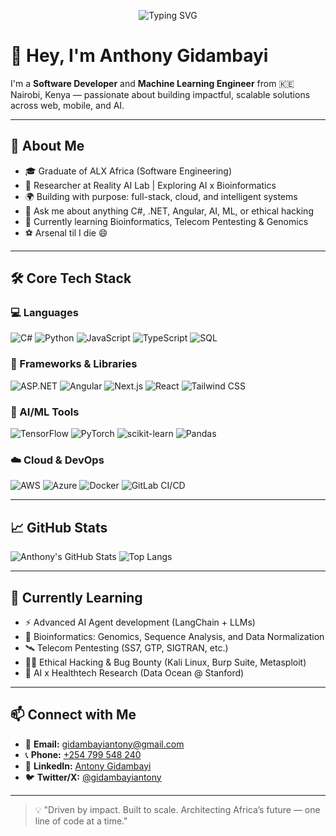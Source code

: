 <p align="center">
  <img src="https://readme-typing-svg.herokuapp.com?font=Fira+Code&size=24&pause=1000&color=F97316&center=true&vCenter=true&width=435&lines=Hey+buddy%2C+I'm+Anthony+Gidambayi!;Software+Developer+%7C+ML+Engineer;CTO+in+the+making...;Building+AI-powered+solutions+in+Africa!;Let's+create+something+awesome+%F0%9F%9A%80" alt="Typing SVG" />
</p>

# 👋 Hey, I'm Anthony Gidambayi

I'm a **Software Developer** and **Machine Learning Engineer** from 🇰🇪 Nairobi, Kenya — passionate about building impactful, scalable solutions across web, mobile, and AI.

---

## 🚀 About Me

- 🎓 Graduate of ALX Africa (Software Engineering)
- 🧠 Researcher at Reality AI Lab | Exploring AI x Bioinformatics
- 🌍 Building with purpose: full-stack, cloud, and intelligent systems
- 💬 Ask me about anything C#, .NET, Angular, AI, ML, or ethical hacking
- 🧪 Currently learning Bioinformatics, Telecom Pentesting & Genomics
- ⚽ Arsenal til I die 😄

---

## 🛠 Core Tech Stack

### 💻 Languages
![C#](https://img.shields.io/badge/C%23-239120?style=for-the-badge&logo=c-sharp&logoColor=white)
![Python](https://img.shields.io/badge/Python-3776AB?style=for-the-badge&logo=python&logoColor=white)
![JavaScript](https://img.shields.io/badge/JavaScript-F7DF1E?style=for-the-badge&logo=javascript&logoColor=black)
![TypeScript](https://img.shields.io/badge/TypeScript-007ACC?style=for-the-badge&logo=typescript&logoColor=white)
![SQL](https://img.shields.io/badge/SQL-4479A1?style=for-the-badge&logo=mysql&logoColor=white)

### 🧩 Frameworks & Libraries
![ASP.NET](https://img.shields.io/badge/ASP.NET-512BD4?style=for-the-badge&logo=dotnet&logoColor=white)
![Angular](https://img.shields.io/badge/Angular-DD0031?style=for-the-badge&logo=angular&logoColor=white)
![Next.js](https://img.shields.io/badge/Next.js-000?style=for-the-badge&logo=next.js&logoColor=white)
![React](https://img.shields.io/badge/React-61DAFB?style=for-the-badge&logo=react&logoColor=black)
![Tailwind CSS](https://img.shields.io/badge/TailwindCSS-38B2AC?style=for-the-badge&logo=tailwind-css&logoColor=white)

### 🧠 AI/ML Tools
![TensorFlow](https://img.shields.io/badge/TensorFlow-FF6F00?style=for-the-badge&logo=tensorflow&logoColor=white)
![PyTorch](https://img.shields.io/badge/PyTorch-EE4C2C?style=for-the-badge&logo=pytorch&logoColor=white)
![scikit-learn](https://img.shields.io/badge/scikit--learn-F7931E?style=for-the-badge&logo=scikit-learn&logoColor=white)
![Pandas](https://img.shields.io/badge/Pandas-150458?style=for-the-badge&logo=pandas&logoColor=white)

### ☁️ Cloud & DevOps
![AWS](https://img.shields.io/badge/AWS-232F3E?style=for-the-badge&logo=amazonaws&logoColor=white)
![Azure](https://img.shields.io/badge/Azure-0078D4?style=for-the-badge&logo=microsoft-azure&logoColor=white)
![Docker](https://img.shields.io/badge/Docker-2496ED?style=for-the-badge&logo=docker&logoColor=white)
![GitLab CI/CD](https://img.shields.io/badge/GitLab_CI/CD-FC6D26?style=for-the-badge&logo=gitlab&logoColor=white)

---

## 📈 GitHub Stats

![Anthony's GitHub Stats](https://github-readme-stats.vercel.app/api?username=gidambayiantony&show_icons=true&theme=radical)
![Top Langs](https://github-readme-stats.vercel.app/api/top-langs/?username=gidambayiantony&layout=compact&theme=radical)

---

## 🔭 Currently Learning

- ⚡ Advanced AI Agent development (LangChain + LLMs)
- 🧬 Bioinformatics: Genomics, Sequence Analysis, and Data Normalization
- 🛰️ Telecom Pentesting (SS7, GTP, SIGTRAN, etc.)
- 🧑‍💻 Ethical Hacking & Bug Bounty (Kali Linux, Burp Suite, Metasploit)
- 🧠 AI x Healthtech Research (Data Ocean @ Stanford)

---

## 📫 Connect with Me

- 💌 **Email:** [gidambayiantony@gmail.com](mailto:gidambayiantony@gmail.com)  
- 📞 **Phone:** [+254 799 548 240](tel:+254799548240)  
- 💼 **LinkedIn:** [Antony Gidambayi](https://www.linkedin.com/in/antony-gidambayi-6a0145231)  
- 🐦 **Twitter/X:** [@gidambayiantony](https://twitter.com/gidambayiantony)

---

> 💡 "Driven by impact. Built to scale. Architecting Africa’s future — one line of code at a time."
